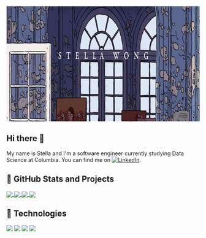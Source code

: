 <a href="https://stella-wong.com/">
  <img src="https://github.com/stellaywong/stellaywong/blob/main/stellaywong_github_banner.jpg" alt="Header" height="300"/>
</a>  

## Hi there 👋

My name is Stella and I'm a software engineer currently studying Data Science at Columbia. You can find me on [![LinkedIn][1a]][1].

## 🚀 GitHub Stats and Projects
<a href="https://github.com/stellaywong/stellaywong">
  <img align="center" src="https://github-readme-stats.vercel.app/api?username=stellaywong&count_private=true&show_icons=true&theme=radical&include_all_commits=true&count_private=true&hide_rank=true&hide=prs,issues&title_color=ffffff&text_color=ffffff&icon_color=ee475b&bg_color=34365d&line_height=30"/>
</a>    

<a href="https://github.com/stellaywong/stellaywong">
  <img align="center" src="https://github-readme-stats.vercel.app/api/top-langs/?username=stellaywong&include_all_commits=true&layout=compact&card_width=350&title_color=ffffff&text_color=ffffff&icon_color=ee475b&bg_color=34365d" />
</a>  

<a href="https://github.com/stellaywong/Albert">
  <img align="center" src="https://github-readme-stats.vercel.app/api/pin/?username=stellaywong&repo=Albert&show_owner=true&title_color=ffffff&text_color=ffffff&icon_color=ee475b&bg_color=34365d&line_height=450" />
</a>

<a href="https://github.com/stellaywong/Literacy">
  <img align="center" src="https://github-readme-stats.vercel.app/api/pin/?username=stellaywong&repo=Literacy&show_owner=true&title_color=ffffff&text_color=ffffff&icon_color=ee475b&bg_color=34365d" />
</a>    

## 🔧 Technologies
![](https://img.shields.io/badge/Code-Python-informational?style=flat&logo=python&logoColor=white&color=ee475b)
![](https://img.shields.io/badge/Code-Ruby-informational?style=flat&logo=ruby&logoColor=white&color=ee475b)
![](https://img.shields.io/badge/Code-Javascript-informational?style=flat&logo=javascript&logoColor=white&color=ee475b)
![](https://img.shields.io/badge/Tools-PostgreSQL-informational?style=flat&logo=postgresql&logoColor=white&color=ee475b)

<!-- Other Accounts -->
[1]: https://www.linkedin.com/in/stellayywong/
[1a]: https://raw.githubusercontent.com/MartinHeinz/MartinHeinz/master/linkedin-3-16.png
